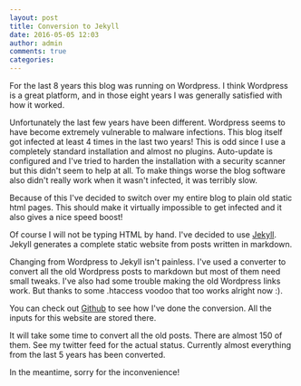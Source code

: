 ```yaml
---
layout: post
title: Conversion to Jekyll
date: 2016-05-05 12:03
author: admin
comments: true
categories:
---
```


For the last 8 years this blog was running on Wordpress. I think Wordpress is a great platform, and in those eight years I was generally satisfied with how it worked.

Unfortunately the last few years have been different. Wordpress seems to have become extremely vulnerable to malware infections. This blog itself got infected at least 4 times in the last two years! This is odd since I use a completely standard installation and almost no plugins. Auto-update is configured and I've tried to harden the installation with a security scanner but this didn't seem to help at all. To make things worse the blog software also didn't really work when it wasn't infected, it was terribly slow.

Because of this I've decided to switch over my entire blog to plain old static html pages. This should make it virtually impossible to get infected and it also gives a nice speed boost!

Of course I will not be typing HTML by hand. I've decided to use [Jekyll](https://jekyllrb.com). Jekyll generates a complete static website from posts written in markdown. 

Changing from Wordpress to Jekyll isn't painless. I've used a converter to convert all the old Wordpress posts to markdown but most of them need small tweaks. I've also had some trouble making the old Wordpress links work. But thanks to some .htaccess voodoo that too works alright now :).

You can check out [Github](https://github.com/roy-t/roy-t.nl) to see how I've done the conversion. All the inputs for this website are stored there.

It will take some time to convert all the old posts. There are almost 150 of them. See my twitter feed for the actual status. Currently almost everything from the last 5 years has been converted.

In the meantime, sorry for the inconvenience!
